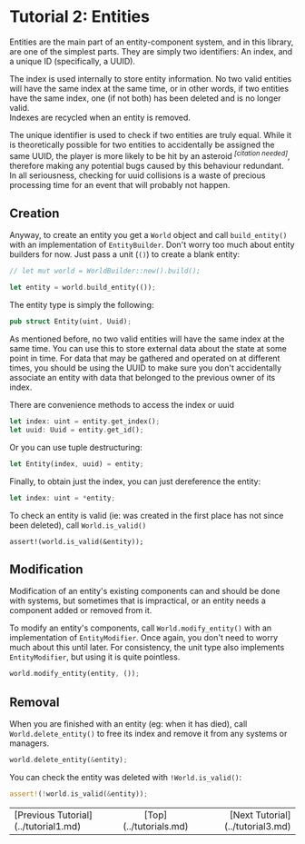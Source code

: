 Tutorial 2: Entities
====================
Entities are the main part of an entity-component system, and in this
library, are one of the simplest parts. They are simply two identifiers:
An index, and a unique ID (specifically, a UUID).

The index is used internally to store entity information.
No two valid entities will have the same index at the same time, or in other
words, if two entities have the same index, one (if not both) has been
deleted and is no longer valid.  
Indexes are recycled when an entity is removed.

The unique identifier is used to check if two entities are truly equal.
While it is theoretically possible for two entities to accidentally be
assigned the same UUID, the player is more likely to be hit by an asteroid
<sup>_[citation needed]_</sup>, therefore making any potential bugs caused by
this behaviour redundant.  
In all seriousness, checking for uuid collisions is a
waste of precious processing time for an event that will probably not happen.

## Creation

Anyway, to create an entity you get a `World` object and call
`build_entity()` with an implementation of `EntityBuilder`. Don't worry too
much about entity builders for now. Just pass a unit (`()`) to create a blank
entity:
```rust
// let mut world = WorldBuilder::new().build();

let entity = world.build_entity(());
```
The entity type is simply the following:
```rust
pub struct Entity(uint, Uuid);
```
As mentioned before, no two valid entities will have the same index at the
same time. You can use this to store external data about the state at some
point in time. For data that may be gathered and operated on at different
times, you should be using the UUID to make sure you don't accidentally
associate an entity with data that belonged to the previous owner of its
index.

There are convenience methods to access the index or uuid
```rust
let index: uint = entity.get_index();
let uuid: Uuid = entity.get_id();
```
Or you can use tuple destructuring:
```rust
let Entity(index, uuid) = entity;
```
Finally, to obtain just the index, you can just dereference the entity:
```rust
let index: uint = *entity;
```
To check an entity is valid (ie: was created in the first place has not since
been deleted), call `World.is_valid()`
```
assert!(world.is_valid(&entity));
```

## Modification

Modification of an entity's existing components can and should be done with
systems, but sometimes that is impractical, or an entity needs a component
added or removed from it.

To modify an entity's components, call `World.modify_entity()` with
an implementation of `EntityModifier`. Once again, you don't need to worry
much about this until later. For consistency, the unit type also implements
`EntityModifier`, but using it is quite pointless.
```rust
world.modify_entity(entity, ());
```

## Removal

When you are finished with an entity (eg: when it has died), call
`World.delete_entity()` to free its index and remove it from any systems or
managers.
```rust
world.delete_entity(&entity);
```
You can check the entity was deleted with `!World.is_valid()`:
```rust
assert!(!world.is_valid(&entity));
```

<table style="width:100%">
<tr><td>[Previous Tutorial](../tutorial1.md)</td>
<td style="text-align:center">[Top](../tutorials.md)</td>
<td style="text-align:right">[Next Tutorial](../tutorial3.md)</td></tr>
</table>
